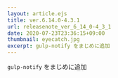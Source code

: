```yaml
---
layout: article.ejs
title: ver.6.14.0-4.3.1
url: releasenote_ver_6_14_0-4_3_1
date: 2020-07-23T23:36:15+09:00
thumbnail: eyecatch.jpg
excerpt: gulp-notify をまじめに追加
---
```


`gulp-notify` をまじめに追加
